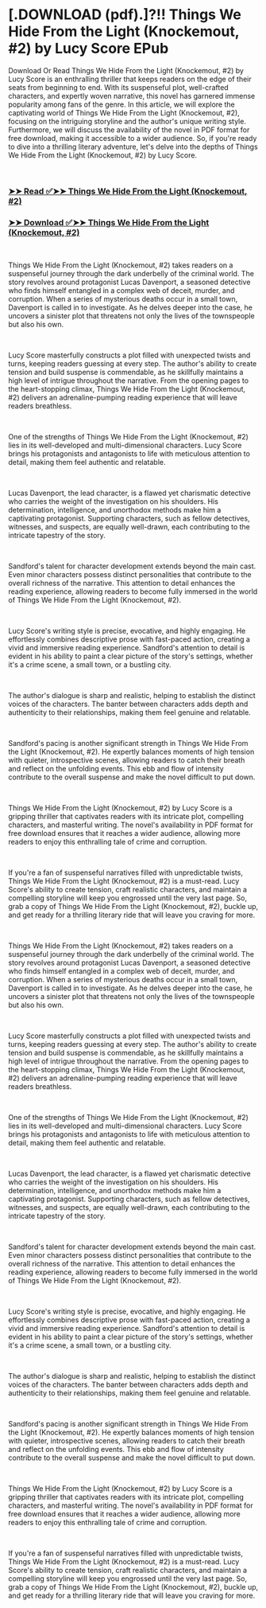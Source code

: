# [.DOWNLOAD (pdf).]?!! Things We Hide From the Light (Knockemout, #2) by Lucy Score EPub

<p>Download Or Read Things We Hide From the Light (Knockemout, #2) by Lucy Score is an enthralling thriller that keeps readers on the edge of their seats from beginning to end. With its suspenseful plot, well-crafted characters, and expertly woven narrative, this novel has garnered immense popularity among fans of the genre. In this article, we will explore the captivating world of Things We Hide From the Light (Knockemout, #2), focusing on the intriguing storyline and the author's unique writing style. Furthermore, we will discuss the availability of the novel in PDF format for free download, making it accessible to a wider audience. So, if you're ready to dive into a thrilling literary adventure, let's delve into the depths of Things We Hide From the Light (Knockemout, #2) by Lucy Score.</p>
<p>&nbsp;</p>

### [➤➤ Read ✅➤➤ Things We Hide From the Light (Knockemout, #2)](https://pdfworldnow.com/?book=62024808)

### [➤➤ Download ✅➤➤ Things We Hide From the Light (Knockemout, #2)](https://pdfworldnow.com/?book=62024808)

<p>&nbsp;</p>
<p>Things We Hide From the Light (Knockemout, #2) takes readers on a suspenseful journey through the dark underbelly of the criminal world. The story revolves around protagonist Lucas Davenport, a seasoned detective who finds himself entangled in a complex web of deceit, murder, and corruption. When a series of mysterious deaths occur in a small town, Davenport is called in to investigate. As he delves deeper into the case, he uncovers a sinister plot that threatens not only the lives of the townspeople but also his own.</p>
<p>&nbsp;</p>
<p>Lucy Score masterfully constructs a plot filled with unexpected twists and turns, keeping readers guessing at every step. The author's ability to create tension and build suspense is commendable, as he skillfully maintains a high level of intrigue throughout the narrative. From the opening pages to the heart-stopping climax, Things We Hide From the Light (Knockemout, #2) delivers an adrenaline-pumping reading experience that will leave readers breathless.</p>
<p>&nbsp;</p>
<p>One of the strengths of Things We Hide From the Light (Knockemout, #2) lies in its well-developed and multi-dimensional characters. Lucy Score brings his protagonists and antagonists to life with meticulous attention to detail, making them feel authentic and relatable.</p>
<p>&nbsp;</p>
<p>Lucas Davenport, the lead character, is a flawed yet charismatic detective who carries the weight of the investigation on his shoulders. His determination, intelligence, and unorthodox methods make him a captivating protagonist. Supporting characters, such as fellow detectives, witnesses, and suspects, are equally well-drawn, each contributing to the intricate tapestry of the story.</p>
<p>&nbsp;</p>
<p>Sandford's talent for character development extends beyond the main cast. Even minor characters possess distinct personalities that contribute to the overall richness of the narrative. This attention to detail enhances the reading experience, allowing readers to become fully immersed in the world of Things We Hide From the Light (Knockemout, #2).</p>
<p>&nbsp;</p>
<p>Lucy Score's writing style is precise, evocative, and highly engaging. He effortlessly combines descriptive prose with fast-paced action, creating a vivid and immersive reading experience. Sandford's attention to detail is evident in his ability to paint a clear picture of the story's settings, whether it's a crime scene, a small town, or a bustling city.</p>
<p>&nbsp;</p>
<p>The author's dialogue is sharp and realistic, helping to establish the distinct voices of the characters. The banter between characters adds depth and authenticity to their relationships, making them feel genuine and relatable.</p>
<p>&nbsp;</p>
<p>Sandford's pacing is another significant strength in Things We Hide From the Light (Knockemout, #2). He expertly balances moments of high tension with quieter, introspective scenes, allowing readers to catch their breath and reflect on the unfolding events. This ebb and flow of intensity contribute to the overall suspense and make the novel difficult to put down.</p>
<p>&nbsp;</p>
<p>Things We Hide From the Light (Knockemout, #2) by Lucy Score is a gripping thriller that captivates readers with its intricate plot, compelling characters, and masterful writing. The novel's availability in PDF format for free download ensures that it reaches a wider audience, allowing more readers to enjoy this enthralling tale of crime and corruption.</p>
<p>&nbsp;</p>
<p>If you're a fan of suspenseful narratives filled with unpredictable twists, Things We Hide From the Light (Knockemout, #2) is a must-read. Lucy Score's ability to create tension, craft realistic characters, and maintain a compelling storyline will keep you engrossed until the very last page. So, grab a copy of Things We Hide From the Light (Knockemout, #2), buckle up, and get ready for a thrilling literary ride that will leave you craving for more.</p>
<p>&nbsp;</p>
<p>Things We Hide From the Light (Knockemout, #2) takes readers on a suspenseful journey through the dark underbelly of the criminal world. The story revolves around protagonist Lucas Davenport, a seasoned detective who finds himself entangled in a complex web of deceit, murder, and corruption. When a series of mysterious deaths occur in a small town, Davenport is called in to investigate. As he delves deeper into the case, he uncovers a sinister plot that threatens not only the lives of the townspeople but also his own.</p>
<p>&nbsp;</p>
<p>Lucy Score masterfully constructs a plot filled with unexpected twists and turns, keeping readers guessing at every step. The author's ability to create tension and build suspense is commendable, as he skillfully maintains a high level of intrigue throughout the narrative. From the opening pages to the heart-stopping climax, Things We Hide From the Light (Knockemout, #2) delivers an adrenaline-pumping reading experience that will leave readers breathless.</p>
<p>&nbsp;</p>
<p>One of the strengths of Things We Hide From the Light (Knockemout, #2) lies in its well-developed and multi-dimensional characters. Lucy Score brings his protagonists and antagonists to life with meticulous attention to detail, making them feel authentic and relatable.</p>
<p>&nbsp;</p>
<p>Lucas Davenport, the lead character, is a flawed yet charismatic detective who carries the weight of the investigation on his shoulders. His determination, intelligence, and unorthodox methods make him a captivating protagonist. Supporting characters, such as fellow detectives, witnesses, and suspects, are equally well-drawn, each contributing to the intricate tapestry of the story.</p>
<p>&nbsp;</p>
<p>Sandford's talent for character development extends beyond the main cast. Even minor characters possess distinct personalities that contribute to the overall richness of the narrative. This attention to detail enhances the reading experience, allowing readers to become fully immersed in the world of Things We Hide From the Light (Knockemout, #2).</p>
<p>&nbsp;</p>
<p>Lucy Score's writing style is precise, evocative, and highly engaging. He effortlessly combines descriptive prose with fast-paced action, creating a vivid and immersive reading experience. Sandford's attention to detail is evident in his ability to paint a clear picture of the story's settings, whether it's a crime scene, a small town, or a bustling city.</p>
<p>&nbsp;</p>
<p>The author's dialogue is sharp and realistic, helping to establish the distinct voices of the characters. The banter between characters adds depth and authenticity to their relationships, making them feel genuine and relatable.</p>
<p>&nbsp;</p>
<p>Sandford's pacing is another significant strength in Things We Hide From the Light (Knockemout, #2). He expertly balances moments of high tension with quieter, introspective scenes, allowing readers to catch their breath and reflect on the unfolding events. This ebb and flow of intensity contribute to the overall suspense and make the novel difficult to put down.</p>
<p>&nbsp;</p>
<p>Things We Hide From the Light (Knockemout, #2) by Lucy Score is a gripping thriller that captivates readers with its intricate plot, compelling characters, and masterful writing. The novel's availability in PDF format for free download ensures that it reaches a wider audience, allowing more readers to enjoy this enthralling tale of crime and corruption.</p>
<p>&nbsp;</p>
<p>If you're a fan of suspenseful narratives filled with unpredictable twists, Things We Hide From the Light (Knockemout, #2) is a must-read. Lucy Score's ability to create tension, craft realistic characters, and maintain a compelling storyline will keep you engrossed until the very last page. So, grab a copy of Things We Hide From the Light (Knockemout, #2), buckle up, and get ready for a thrilling literary ride that will leave you craving for more.</p>
<p>&nbsp;</p>
